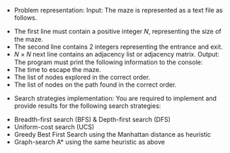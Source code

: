 * Problem representation:
Input: The maze is represented as a text file as follows.
- The first line must contain a positive integer 𝑁, representing the size of the maze.
- The second line contains 2 integers representing the entrance and exit.
- 𝑁 × 𝑁 next line contains an adjacency list or adjacency matrix.
Output: The program must print the following information to the console:
- The time to escape the maze.
- The list of nodes explored in the correct order.
- The list of nodes on the path found in the correct order.
* Search strategies implementation:
You are required to implement and provide results for the following search strategies:
- Breadth-first search (BFS) & Depth-first search (DFS)
- Uniform-cost search (UCS)
- Greedy Best First Search using the Manhattan distance as heuristic
- Graph-search A* using the same heuristic as above
